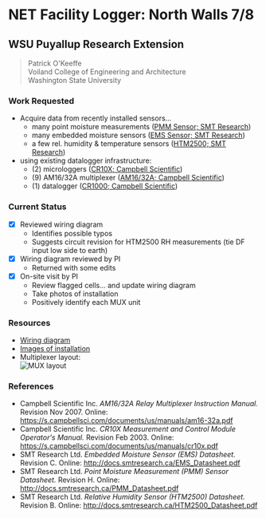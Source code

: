 # NET Facility Logger: North Walls 7/8

## WSU Puyallup Research Extension

> Patrick O'Keeffe  
> Voiland College of Engineering and Architecture  
> Washington State University

### Work Requested

* Acquire data from recently installed sensors...
    * many point moisture measurements ([PMM Sensor; SMT Research](https://www.smtresearch.ca/product-page/point-moisture-measurement-sensor-pmm))
    * many embedded moisture sensors ([EMS Sensor; SMT Research](https://www.smtresearch.ca/product-page/embedded-moisture-sensor-ems))
    * a few rel. humidity & temperature sensors ([HTM2500; SMT Research](https://www.smtresearch.ca/product-page/relative-humidity-sensor))
* using existing datalogger infrastructure:
    * (2) microloggers ([CR10X; Campbell Scientific](https://www.campbellsci.com/cr10x))
    * (9) AM16/32A multiplexer ([AM16/32A; Campbell Scientific](https://www.campbellsci.com/am16-32a))
    * (1) datalogger ([CR1000; Campbell Scientific](https://www.campbellsci.com/cr1000))


### Current Status

* [x] Reviewed wiring diagram
    * Identifies possible typos
    * Suggests circuit revision for HTM2500 RH measurements (tie DF input low
      side to earth)
* [x] Wiring diagram reviewed by PI
    * Returned with some edits
* [x] On-site visit by PI
    * Review flagged cells... and update wiring diagram
    * Take photos of installation
    * Positively identify each MUX unit


### Resources

* [Wiring diagram](Wiring%20Info%20for%20Yadama%20Walls.xlsx)
* [Images of installation](images/)
* Multiplexer layout:  
  ![MUX layout](mux_layout.png)


### References

* Campbell Scientific Inc. *AM16/32A Relay Multiplexer Instruction Manual.*
  Revision Nov 2007. Online: <https://s.campbellsci.com/documents/us/manuals/am16-32a.pdf>
* Campbell Scientific Inc. *CR10X Measurement and Control Module Operator's
  Manual.* Revision Feb 2003. Online: <https://s.campbellsci.com/documents/us/manuals/cr10x.pdf>
* SMT Research Ltd. *Embedded Moisture Sensor (EMS) Datasheet.* Revision C.
  Online: <http://docs.smtresearch.ca/EMS_Datasheet.pdf>
* SMT Research Ltd. *Point Moisture Measurement (PMM) Sensor Datasheet.*
  Revision H. Online: <http://docs.smtresearch.ca/PMM_Datasheet.pdf>
* SMT Research Ltd. *Relative Humidity Sensor (HTM2500) Datasheet.* Revision B.
  Online: <http://docs.smtresearch.ca/HTM2500_Datasheet.pdf>




